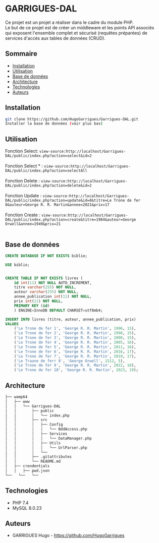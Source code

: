 # GARRIGUES-DAL

Ce projet est un projet a réaliser dans le cadre du module PHP. <br>
Le but de ce projet est de créer un middleware et les points API associés qui exposent l'ensemble complet et sécurisé (requêtes préparées) de services d'accès aux tables de données (CRUD). <br>


## Sommaire

- [Installation](#installation)
- [Utilisation](#utilisation)
- [Base de données](#base-de-données)
- [Architecture](#architecture)
- [Technologies](#technologies)
- [Auteurs](#auteurs)

## Installation

```bash
git clone https://github.com/HugoGarrigues/Garrigues-DAL.git
Installer la base de données (voir plus bas)
```
## Utilisation

Fonction Select: `view-source:http://localhost/Garrigues-DAL/public/index.php?action=select&id=2` <br><br>
Fonction Select * : `view-source:http://localhost/Garrigues-DAL/public/index.php?action=selectAll` <br><br>
Fonction Delete : `view-source:http://localhost/Garrigues-DAL/public/index.php?action=delete&id=2` <br><br>
Fonction Update : `view-source:http://localhost/Garrigues-DAL/public/index.php?action=update&id=8&titre=Le Trone de fer 8&auteur=George R. R. Martin&annee=2021&prix=17` <br><br>
Fonction Create : `view-source:http://localhost/Garrigues-DAL/public/index.php?action=create&titre=1984&auteur=George Orwell&annee=1949&prix=21` <br><br>


## Base de données

```sql
CREATE DATABASE IF NOT EXISTS biblio;

USE biblio;


CREATE TABLE IF NOT EXISTS livres (
    id int(11) NOT NULL AUTO_INCREMENT,
    titre varchar(255) NOT NULL,
    auteur varchar(255) NOT NULL,
    annee_publication int(11) NOT NULL,
    prix int(11) NOT NULL,
    PRIMARY KEY (id)
    ) ENGINE=InnoDB DEFAULT CHARSET=utf8mb4;

INSERT INTO livres (titre, auteur, annee_publication, prix)
VALUES
    ('Le Trone de fer 1', 'George R. R. Martin', 1996, 15),
    ('Le Trone de fer 2', 'George R. R. Martin', 1998, 15),
    ('Le Trone de fer 3', 'George R. R. Martin', 2000, 15),
    ('Le Trone de fer 4', 'George R. R. Martin', 2005, 16),
    ('Le Trone de fer 5', 'George R. R. Martin', 2011, 16),
    ('Le Trone de fer 6', 'George R. R. Martin', 2016, 17),
    ('Le Trone de fer 7', 'George R. R. Martin', 2019, 17),
    ('Le Traune de ferr 8', 'George Orwell', 1512, 5),
    ('Le Trone de fer 9', 'George R. R. Martin', 2022, 18),
    ('Le Trone de fer 10', 'George R. R. Martin', 2023, 19);
```

## Architecture

``` bash
├── wamp64
│   ├── www
│   │   └── Garrigues-DAL
│   │       ├── public
│   │       │   └── index.php
│   │       ├── src
│   │       │   ├── Config
│   │       │   │   └── BddAccess.php
│   │       │   ├── Services
│   │       │   │   └── DataManager.php
│   │       │   ├── Utils
│   │       │   │   └── UrlParser.php
│   │       │   └──
│   │       ├── .gitattributes
│   │       └── README.md
│   ├── crendentials
│   │   ├── pwd.json
└──   └──   └──
```


## Technologies

- PHP 7.4
- MySQL 8.0.23

## Auteurs

- GARRIGUES Hugo - https://github.com/HugoGarrigues
